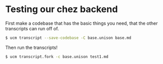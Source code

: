 
# Testing our chez backend

First make a codebase that has the basic things you need, that the other transcripts can run off of.
```bash
$ ucm transcript --save-codebase -C base.unison base.md
```

Then run the transcripts!
```bash
$ ucm transcript.fork -c base.unison test1.md
```